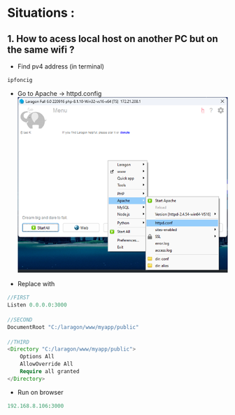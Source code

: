 Situations :
======


## 1. How to acess local host on another PC but on the same wifi ?
* Find pv4 address (in terminal)
```php
ipfoncig
```

* Go to Apache -> httpd.config
![Alt text](<picture/Laragon_Apache.png>)

* Replace with
```php
//FIRST
Listen 0.0.0.0:3000

//SECOND
DocumentRoot "C:/laragon/www/myapp/public"

//THIRD
<Directory "C:/laragon/www/myapp/public">
    Options All
    AllowOverride All
    Require all granted
</Directory>
```

* Run on browser
```php
192.168.8.106:3000
```


